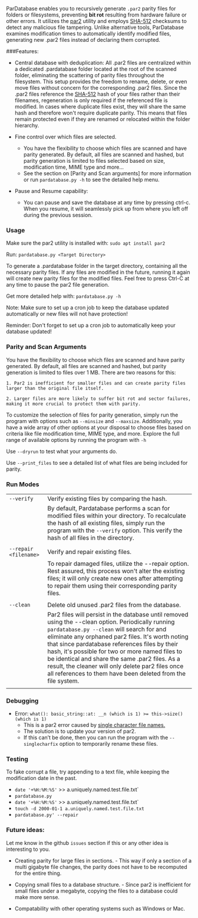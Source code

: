 ParDatabase enables you to recursively generate `.par2` parity files for folders or filesystems, preventing **bit rot** resulting from hardware failure or other errors. It utilizes the [par2](https://manpages.org/par2) utility and employs [SHA-512](https://en.wikipedia.org/wiki/SHA-2) checksums to detect any malicious file tampering. Unlike alternative tools, ParDatabase examines modification times to automatically identify modified files, generating new .par2 files instead of declaring them corrupted.


###Features:


* Central database with deduplication:
    All .par2 files are centralized within a dedicated .pardatabase folder located at the root of the scanned folder, eliminating the scattering of parity files throughout the filesystem. This setup provides the freedom to rename, delete, or even move files without concern for the corresponding .par2 files. Since the .par2 files reference the [SHA-512](https://en.wikipedia.org/wiki/SHA-2) hash of your files rather than their filenames, regeneration is only required if the referenced file is modified. In cases where duplicate files exist, they will share the same hash and therefore won't require duplicate parity. This means that files remain protected even if they are renamed or relocated within the folder hierarchy.

* Fine control over which files are selected.
     - You have the flexibility to choose which files are scanned and have parity generated. By default, all files are scanned and hashed, but parity generation is limited to files selected based on size, modification time, MIME type and more...
     - See the section on [Parity and Scan arguments] for more information or run `pardatabase.py -h` to see the detailed help menu.

* Pause and Resume capability:
    - You can pause and save the database at any time by pressing ctrl-c. When you resume, it will seamlessly pick up from where you left off during the previous session.


### Usage

Make sure the par2 utility is installed with: `sudo apt install par2`

Run: `pardatabase.py <Target Directory>`

To generate a .pardatabase folder in the target directory, containing all the necessary parity files. If any files are modified in the future, running it again will create new parity files for the modified files. Feel free to press Ctrl-C at any time to pause the par2 file generation.

Get more detailed help with: `pardatabase.py -h`


Note: Make sure to set up a cron job to keep the database updated automatically or new files will not have protection!

Reminder: Don't forget to set up a cron job to automatically keep your database updated!


### Parity and Scan Arguments

You have the flexibility to choose which files are scanned and have parity generated. By default, all files are scanned and hashed, but parity generation is limited to files over 1 MB. There are two reasons for this:

    1. Par2 is inefficient for smaller files and can create parity files larger than the original file itself.

    2. Larger files are more likely to suffer bit rot and sector failures, making it more crucial to protect them with parity.

To customize the selection of files for parity generation, simply run the program with options such as `--minsize` and `--maxsize`. Additionally, you have a wide array of other options at your disposal to choose files based on criteria like file modification time, MIME type, and more. Explore the full range of available options by running the program with `-h`

Use `--dryrun` to test what your arguments do.

Use `--print_files` to see a detailed list of what files are being included for parity.


### Run Modes

| | |
| :---   | :--- |
| `--verify ` | Verify existing files by comparing the hash. |
|| By default, Pardatabase performs a scan for modified files within your directory. To recalculate the hash of all existing files, simply run the program with the `--verify` option. This verify the hash of all files in the directory. |
| | |
| `--repair <filename>` | Verify and repair existing files. |
| | To repair damaged files, utilize the --repair option. Rest assured, this process won't alter the existing files; it will only create new ones after attempting to repair them using their corresponding parity files. |
| | |
| `--clean` | Delete old unused .par2 files from the database. |
| | Par2 files will persist in the database until removed using the --clean option. Periodically running `pardatabase.py --clean` will search for and eliminate any orphaned par2 files. It's worth noting that since pardatabase references files by their hash, it's possible for two or more named files to be identical and share the same .par2 files. As a result, the cleaner will only delete par2 files once all references to them have been deleted from the file system.
| | |

### Debugging

  * Error: `what(): basic_string::at: __n (which is 1) >= this->size() (which is 1)`
    - This is a par2 error caused by [single character file names.](https://github.com/Parchive/par2cmdline/issues/145)
    - The solution is to update your version of par2.
    - If this can’t be done, then you can run the program with the `--singlecharfix` option to temporarily rename these files.

### Testing

To fake corrupt a file, try appending to a text file, while keeping the modification date in the past.


  * `date '+%H:%M:%S'` >> a.uniquely.named.test.file.txt`
  * `pardatabase.py`
  * `date '+%H:%M:%S'` >> a.uniquely.named.test.file.txt`
  * `touch -d 2000-01-1 a.uniquely.named.test.file.txt`
  * `pardatabase.py' --repair`


### Future ideas:

Let me know in the github `issues` section if this or any other idea is interesting to you.

  * Creating parity for large files in sections. - This way if only a section of a multi gigabyte file changes, the parity does not have to be recomputed for the entire thing.

  * Copying small files to a database structure. - Since par2 is inefficient for small files under a megabyte, copying the files to a database could make more sense.

  * Compatability with other operating systems such as Windows or Mac.
